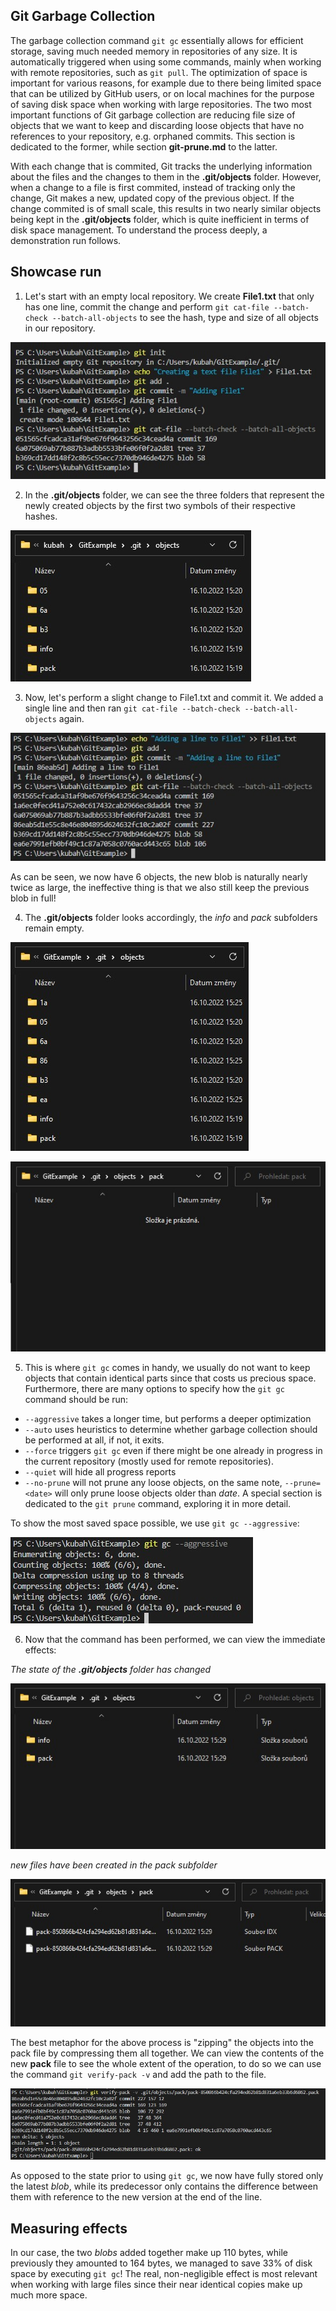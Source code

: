 ## Git Garbage Collection

The garbage collection command `git gc` essentially allows for efficient storage, saving much needed memory in repositories of any size. It is automatically triggered when using some commands, mainly when working with remote repositories, such as `git pull`. The optimization of space is important for various reasons, for example due to there being limited space that can be utilized by GitHub users, or on local machines for the purpose of saving disk space when working with large repositories. The two most important functions of Git garbage collection are reducing file size of objects that we want to keep and discarding loose objects that have no references to your repository, e.g. orphaned commits. This section is dedicated to the former, while section **git-prune.md** to the latter.


With each change that is commited, Git tracks the underlying information about the files and the changes to them in the **.git/objects** folder. However, when a change to a file is first commited, instead of tracking only the change, Git makes a new, updated copy of the previous object. If the change commited is of small scale, this results in two nearly similar objects being kept in the **.git/objects** folder, which is quite inefficient in terms of disk space management. To understand the process deeply, a demonstration run follows.

## Showcase run

1. Let's start with an empty local repository. We create **File1.txt** that only has one line, commit the change and perform `git cat-file --batch-check --batch-all-objects` to see the hash, type and size of all objects in our repository.

  ![image](images/1_creating_a_file.jpg)

2. In the **.git/objects** folder, we can see the three folders that represent the newly created objects by the first two symbols of their respective hashes.

  ![image](images/2_folder_look.jpg)

3. Now, let's perform a slight change to File1.txt and commit it. We added a single line and then ran `git cat-file --batch-check --batch-all-objects` again.

  ![image](images/3_adding_a_line.jpg)

As can be seen, we now have 6 objects, the new blob is naturally nearly twice as large, the ineffective thing is that we also still keep the previous blob in full!

4. The **.git/objects** folder looks accordingly, the *info* and *pack* subfolders remain empty.

  ![image](images/4_folder_look_second_change.jpg)

  ![image](images/5_pack_empty_before_gc.jpg)

5. This is where `git gc` comes in handy, we usually do not want to keep objects that contain identical parts since that costs us precious space. Furthermore, there are many options to specify how the `git gc` command should be run:
- `--aggressive` takes a longer time, but performs a deeper optimization
- `--auto` uses heuristics to determine whether garbage collection should be performed at all, if not, it exits.
- `--force` triggers `git gc` even if there might be one already in progress in the current repository (mostly used for remote repositories).
- `--quiet` will hide all progress reports
- `--no-prune` will not prune any loose objects, on the same note, `--prune=<date>` will only prune loose objects older than *date*. A special section is dedicated to the `git prune` command, exploring it in more detail.

To show the most saved space possible, we use `git gc --aggressive`:

  ![image](images/6_git_gc.jpg)

6. Now that the command has been performed, we can view the immediate effects:

*The state of the **.git/objects** folder has changed*

  ![image](images/7_objects_folder.jpg)

*new files have been created in the pack subfolder*

  ![image](images/8_pack_subfolder.jpg)

The best metaphor for the above process is "zipping" the objects into the pack file by compressing them all together. We can view the contents of the new **pack** file to see the whole extent of the operation, to do so we can use the command `git verify-pack -v` and add the path to the file.

  ![image](images/9_contents_of_pack.jpg)

As opposed to the state prior to using `git gc`, we now have fully stored only the latest *blob*, while its predecessor only contains the difference between them with reference to the new version at the end of the line.

## Measuring effects

In our case, the two *blobs* added together make up 110 bytes, while previously they amounted to 164 bytes, we managed to save 33% of disk space by executing `git gc`! The real, non-negligible effect is most relevant when working with large files since their near identical copies make up much more space.

